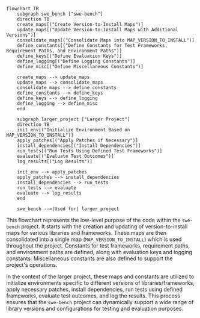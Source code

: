 ```mermaid
flowchart TB
    subgraph swe_bench ["swe-bench"]
    direction TB
    create_maps[("Create Version-to-Install Maps")]
    update_maps[("Update Version-to-Install Maps with Additional Versions")]
    consolidate_maps[("Consolidate Maps into MAP_VERSION_TO_INSTALL")]
    define_constants[("Define Constants for Test Frameworks, Requirement Paths, and Environment Paths")]
    define_keys[("Define Evaluation Keys")]
    define_logging[("Define Logging Constants")]
    define_misc[("Define Miscellaneous Constants")]

    create_maps --> update_maps
    update_maps --> consolidate_maps
    consolidate_maps --> define_constants
    define_constants --> define_keys
    define_keys --> define_logging
    define_logging --> define_misc
    end

    subgraph larger_project ["Larger Project"]
    direction TB
    init_env[("Initialize Environment Based on MAP_VERSION_TO_INSTALL")]
    apply_patches[("Apply Patches if Necessary")]
    install_dependencies[("Install Dependencies")]
    run_tests[("Run Tests Using Defined Test Frameworks")]
    evaluate[("Evaluate Test Outcomes")]
    log_results[("Log Results")]

    init_env --> apply_patches
    apply_patches --> install_dependencies
    install_dependencies --> run_tests
    run_tests --> evaluate
    evaluate --> log_results
    end

    swe_bench -->|Used for| larger_project
```
This flowchart represents the low-level purpose of the code within the `swe-bench` project. It starts with the creation and updating of version-to-install maps for various libraries and frameworks. These maps are then consolidated into a single map (`MAP_VERSION_TO_INSTALL`) which is used throughout the project. Constants for test frameworks, requirement paths, and environment paths are defined, along with evaluation keys and logging constants. Miscellaneous constants are also defined to support the project's operations.

In the context of the larger project, these maps and constants are utilized to initialize environments specific to different versions of libraries/frameworks, apply necessary patches, install dependencies, run tests using defined frameworks, evaluate test outcomes, and log the results. This process ensures that the `swe-bench` project can dynamically support a wide range of library versions and configurations for testing and evaluation purposes.